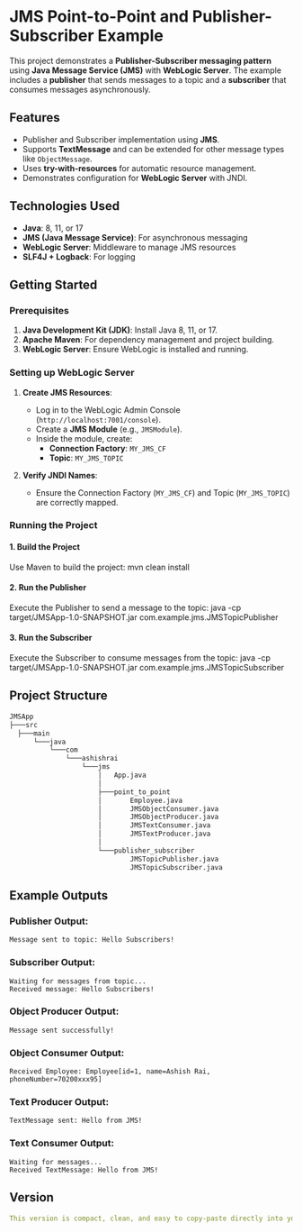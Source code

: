 # JMS Point-to-Point and Publisher-Subscriber Example

This project demonstrates a **Publisher-Subscriber messaging pattern** using **Java Message Service (JMS)** with **WebLogic Server**. The example includes a **publisher** that sends messages to a topic and a **subscriber** that consumes messages asynchronously.

## Features
- Publisher and Subscriber implementation using **JMS**.
- Supports **TextMessage** and can be extended for other message types like `ObjectMessage`.
- Uses **try-with-resources** for automatic resource management.
- Demonstrates configuration for **WebLogic Server** with JNDI.

## Technologies Used
- **Java**: 8, 11, or 17
- **JMS (Java Message Service)**: For asynchronous messaging
- **WebLogic Server**: Middleware to manage JMS resources
- **SLF4J + Logback**: For logging

## Getting Started

### Prerequisites
1. **Java Development Kit (JDK)**: Install Java 8, 11, or 17.
2. **Apache Maven**: For dependency management and project building.
3. **WebLogic Server**: Ensure WebLogic is installed and running.

### Setting up WebLogic Server
1. **Create JMS Resources**:
   - Log in to the WebLogic Admin Console (`http://localhost:7001/console`).
   - Create a **JMS Module** (e.g., `JMSModule`).
   - Inside the module, create:
     - **Connection Factory**: `MY_JMS_CF`
     - **Topic**: `MY_JMS_TOPIC`

2. **Verify JNDI Names**:
   - Ensure the Connection Factory (`MY_JMS_CF`) and Topic (`MY_JMS_TOPIC`) are correctly mapped.

### Running the Project

#### 1. **Build the Project**
Use Maven to build the project:
mvn clean install

#### 2. **Run the Publisher**
Execute the Publisher to send a message to the topic:
java -cp target/JMSApp-1.0-SNAPSHOT.jar com.example.jms.JMSTopicPublisher

#### 3. **Run the Subscriber**
Execute the Subscriber to consume messages from the topic:
java -cp target/JMSApp-1.0-SNAPSHOT.jar com.example.jms.JMSTopicSubscriber

## Project Structure
```bash
JMSApp
├───src
  ├───main
      └───java
          └───com
              └───ashishrai
                  └───jms
                      │   App.java
                      │
                      ├───point_to_point
                      │       Employee.java
                      │       JMSObjectConsumer.java
                      │       JMSObjectProducer.java
                      │       JMSTextConsumer.java
                      │       JMSTextProducer.java
                      │
                      └───publisher_subscriber
                              JMSTopicPublisher.java
                              JMSTopicSubscriber.java
```

## Example Outputs

### Publisher Output:
    Message sent to topic: Hello Subscribers!
### Subscriber Output:
    Waiting for messages from topic...
    Received message: Hello Subscribers!
### Object Producer Output:
    Message sent successfully!
### Object Consumer Output:
    Received Employee: Employee[id=1, name=Ashish Rai, phoneNumber=70200xxx95]
### Text Producer Output:
    TextMessage sent: Hello from JMS!
### Text Consumer Output:
    Waiting for messages...
    Received TextMessage: Hello from JMS!

## Version
```yaml
This version is compact, clean, and easy to copy-paste directly into your project. Let me know if you need any tweaks! 😊
```



